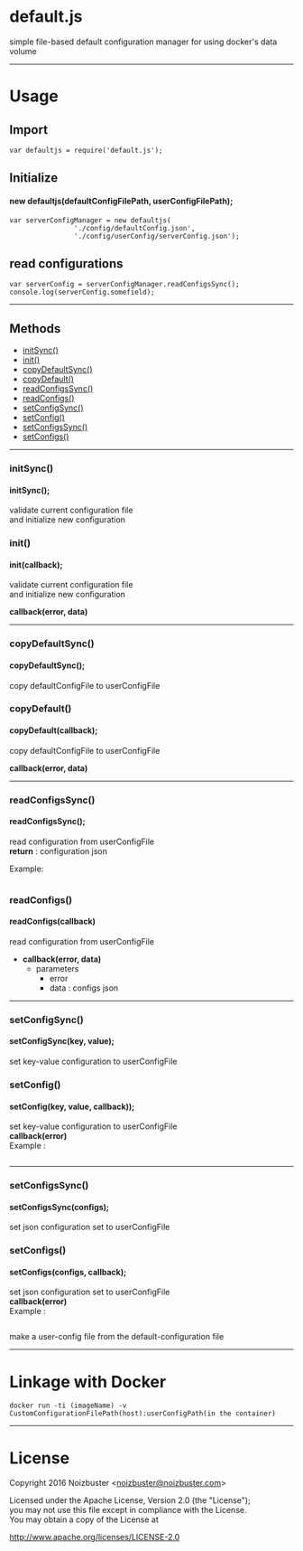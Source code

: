 # default.js
simple file-based default configuration manager for using docker's data volume

---

# Usage

## Import
```
var defaultjs = require('default.js');
```

## Initialize
#### new defaultjs(defaultConfigFilePath, userConfigFilePath);
```
var serverConfigManager = new defaultjs(
                './config/defaultConfig.json',
                './config/userConfig/serverConfig.json');
```

## read configurations
```
var serverConfig = serverConfigManager.readConfigsSync();
console.log(serverConfig.somefield);
```

---

## Methods
* [initSync()](#initsync)
* [init()](#initsync)
* [copyDefaultSync()](#copydefaultsync)
* [copyDefault()](#copydefaultsync)
* [readConfigsSync()](#readconfigssync)
* [readConfigs()](#readconfigssync)
* [setConfigSync()](#setconfigssync)
* [setConfig()](#setconfigssync)
* [setConfigsSync()](#setconfigsync)
* [setConfigs()](#setconfigsync)

---

### initSync()
#### initSync();
validate current configuration file  
and initialize new configuration

### init()
#### init(callback);
validate current configuration file  
and initialize new configuration

__callback(error, data)__

---

### copyDefaultSync()
#### copyDefaultSync();
copy defaultConfigFile to userConfigFile

### copyDefault()
#### copyDefault(callback);
copy defaultConfigFile to userConfigFile

__callback(error, data)__

---

### readConfigsSync()
#### readConfigsSync();
read configuration from userConfigFile  
__return__ : configuration json

Example:
```

```

### readConfigs()
#### readConfigs(callback)
read configuration from userConfigFile  

* __callback(error, data)__  
    * parameters
        * error
        * data : configs json


---

### setConfigSync()
#### setConfigSync(key, value);
set key-value configuration to userConfigFile  

### setConfig()
#### setConfig(key, value, callback));
set key-value configuration to userConfigFile  
__callback(error)__  
Example :
```
```

---

### setConfigsSync()
#### setConfigsSync(configs);
set json configuration set to userConfigFile  

### setConfigs()
#### setConfigs(configs, callback);
set json configuration set to userConfigFile  
__callback(error)__  
Example :
```
```

make a user-config file from the default-configuration file

---

# Linkage with Docker
```
docker run -ti (imageName) -v CustomConfigurationFilePath(host):userConfigPath(in the container)
```

---

# License
Copyright 2016 Noizbuster \<noizbuster@noizbuster.com\>

Licensed under the Apache License, Version 2.0 (the "License");  
you may not use this file except in compliance with the License.  
You may obtain a copy of the License at

http://www.apache.org/licenses/LICENSE-2.0
